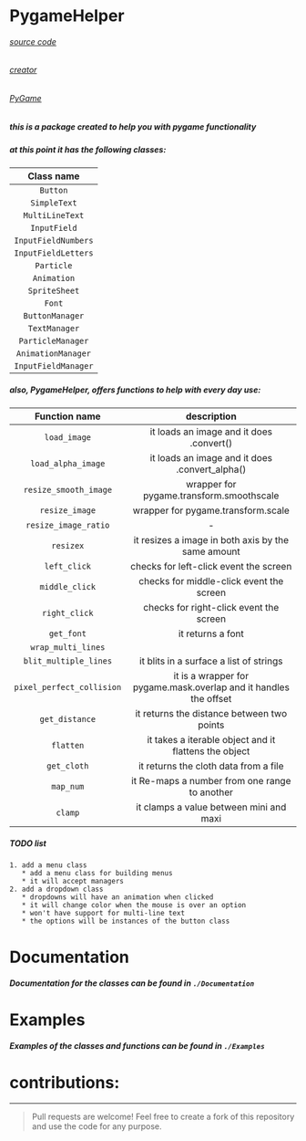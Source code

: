 # PygameHelper

###### [source code](https://github.com/Emc2356/Pygame-Widgets)
###### [creator](https://github.com/Emc2356)
###### [PyGame](https://pygame.org/) 

##### this is a package created to help you with pygame functionality 

##### at this point it has the following classes:
| Class name |
|:----------:|
|`Button` |
|`SimpleText` |
|`MultiLineText` |
|`InputField` |
|`InputFieldNumbers` |
|`InputFieldLetters` |
|`Particle` |
|`Animation` |
|`SpriteSheet` |
|`Font` |
|`ButtonManager` |
|`TextManager` |
|`ParticleManager` |
|`AnimationManager` |
|`InputFieldManager` |

##### also, PygameHelper, offers functions to help with every day use:
| Function name | description |
|:-------------:|:-----------:|
| `load_image` | it loads an image and it does .convert() |
| `load_alpha_image` | it loads an image and it does .convert_alpha() |
| `resize_smooth_image` | wrapper for pygame.transform.smoothscale |
| `resize_image` | wrapper for pygame.transform.scale |
| `resize_image_ratio` | - |
| `resizex` | it resizes a image in both axis by the same amount |
| `left_click` | checks for left-click event the screen |
| `middle_click` | checks for middle-click event the screen |
| `right_click` | checks for right-click event the screen |
| `get_font` | it returns a font |
| `wrap_multi_lines` |  |
| `blit_multiple_lines` | it blits in a surface a list of strings |
| `pixel_perfect_collision` | it is a wrapper for pygame.mask.overlap and it handles the offset |
| `get_distance` | it returns the distance between two points |
| `flatten` | it takes a iterable object and it flattens the object |
| `get_cloth` | it returns the cloth data from a file |
| `map_num` | it Re-maps a number from one range to another |
| `clamp` | it clamps a value between mini and maxi

##### TODO list 
~~~
1. add a menu class
   * add a menu class for building menus
   * it will accept managers
2. add a dropdown class
   * dropdowns will have an animation when clicked
   * it will change color when the mouse is over an option
   * won't have support for multi-line text
   * the options will be instances of the button class
~~~

# Documentation
##### Documentation for the classes can be found in `./Documentation`

# Examples
##### Examples of the classes and functions can be found in `./Examples`

# contributions:
---
> Pull requests are welcome!
> Feel free to create a fork of this repository and use the code for any purpose.
